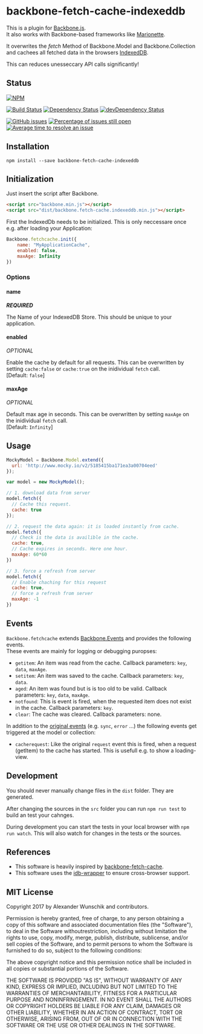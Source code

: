 # backbone-fetch-cache-indexeddb

This is a plugin for [Backbone.js](http://backbonejs.org/). <br>
It also works with Backbone-based frameworks like [Marionette](http://marionettejs.com/).

It overwrites the *fetch* Method of Backbone.Model and Backbone.Collection and cachees all fetched data in the browsers [IndexedDB](https://www.w3.org/TR/IndexedDB/).

This can reduces unesseccary API calls significantly!

## Status

[![NPM](https://nodei.co/npm/backbone-fetch-cache-indexeddb.png?downloads=true&downloadRank=true)](https://nodei.co/npm/backbone-fetch-cache-indexeddb/)

[![Build Status](https://travis-ci.org/mojoaxel/backbone-fetch-cache-indexeddb.svg?branch=master)](https://travis-ci.org/mojoaxel/backbone-fetch-cache-indexeddb)
[![Dependency Status](https://david-dm.org/mojoaxel/backbone-fetch-cache-indexeddb/status.svg)](https://david-dm.org/mojoaxel/backbone-fetch-cache-indexeddb)
[![devDependency Status](https://david-dm.org/mojoaxel/backbone-fetch-cache-indexeddb/dev-status.svg)](https://david-dm.org/mojoaxel/backbone-fetch-cache-indexeddb?type=dev)

[![GitHub issues](https://img.shields.io/github/issues/mojoaxel/backbone-fetch-cache-indexeddb.svg)](https://github.com/mojoaxel/backbone-fetch-cache-indexeddb/issues)
[![Percentage of issues still open](http://isitmaintained.com/badge/open/mojoaxel/backbone-fetch-cache-indexeddb.svg)](http://isitmaintained.com/project/mojoaxel/backbone-fetch-cache-indexeddb "Percentage of issues still open")
[![Average time to resolve an issue](http://isitmaintained.com/badge/resolution/mojoaxel/backbone-fetch-cache-indexeddb.svg)](http://isitmaintained.com/project/mojoaxel/backbone-fetch-cache-indexeddb "Average time to resolve an issue")

## Installation

`npm install --save backbone-fetch-cache-indexeddb`

## Initialization

Just insert the script after Backbone.

```html
<script src="backbone.min.js"></script>
<script src="dist/backbone.fetch-cache.indexeddb.min.js"></script>
```

First the IndexedDb needs to be initialized. This is only neccessare once e.g. after loading your Application:

```js
Backbone.fetchcache.init({
	name: "MyApplicationCache",
	enabled: false,
	maxAge: Infinity
})
```
### Options

#### name
_**REQUIRED**_

The Name of your IndexedDB Store. This should be unique to your application.

#### enabled
_OPTIONAL_

Enable the cache by default for all requests. This can be overwritten by setting `cache:false` or `cache:true` on the inidividual `fetch` call. <br>
[Default: `false`]

#### maxAge
_OPTIONAL_

Default max age in seconds. This can be overwritten by setting `maxAge` on the inidividual `fetch` call. <br>
[Default: `Infinity`]

## Usage

```js
MockyModel = Backbone.Model.extend({
  url: 'http://www.mocky.io/v2/5185415ba171ea3a00704eed'
});

var model = new MockyModel();

// 1. download data from server
model.fetch({
  // Cache this request.
  cache: true
});

// 2. request the data again: it is loaded instantly from cache.
model.fetch({
  // Check is the data is availible in the cache.
  cache: true,
  // Cache expires in seconds. Here one hour.
  maxAge: 60*60
})

// 3. force a refresh from server
model.fetch({
  // Enable chaching for this request
  cache: true,
  // force a refresh from server
  maxAge: -1
})
```

## Events

`Backbone.fetchcache` extends [Backbone.Events](http://backbonejs.org/#Events) and provides the following events.<br>
These events are mainly for logging or debugging puropses:

* `getitem`: An item was read from the cache. Callback parameters: `key`, `data`, `maxAge`.
* `setitem`: An item was saved to the cache. Callback parameters: `key`, `data`.
* `aged`: An item was found but is is too old to be valid. Callback parameters: `key`, `data`, `maxAge`.
* `notfound`: This is event is fired, when the requested item does not exist in the cache. Callback parameters: `key`.
* `clear`: The cache was cleared. Callback parameters: none.

In addition to the [original events](http://backbonejs.org/#Events-catalog) (e.g. `sync`, `error` ...) the following events get triggered at the model or collection:

* `cacherequest`: Like the original `request` event this is fired, when a request (getItem) to the cache has started. This is usefull e.g. to show a loading-view.

## Development

You should never manually change files in the `dist` folder. They are generated.

After changing the sources in the `src` folder you can run `npm run test` to build an test your cahnges.

During development you can start the tests in your local browser with `npm run watch`. This will also watch for changes in the tests or the sources.

## References

* This software is heavily inspired by [backbone-fetch-cache](https://github.com/madglory/backbone-fetch-cache).
* This software uses the [idb-wrapper](https://www.npmjs.com/package/idb-wrapper) to ensure cross-browser support.

## MIT License

Copyright 2017 by Alexander Wunschik and contributors.

Permission is hereby granted, free of charge, to any person obtaining a copy
of this software and associated documentation files (the "Software"), to
deal in the Software withoutrestriction, including without limitation the
rights to use, copy, modify, merge, publish, distribute, sublicense, and/or
sell copies of the Software, and to permit persons to whom the Software is
furnished to do so, subject to the following conditions:

The above copyright notice and this permission notice shall be included in
all copies or substantial portions of the Software.

THE SOFTWARE IS PROVIDED "AS IS", WITHOUT WARRANTY OF ANY KIND, EXPRESS OR
IMPLIED, INCLUDING BUT NOT LIMITED TO THE WARRANTIES OF MERCHANTABILITY,
FITNESS FOR A PARTICULAR PURPOSE AND NONINFRINGEMENT. IN NO EVENT SHALL
THE AUTHORS OR COPYRIGHT HOLDERS BE LIABLE FOR ANY CLAIM, DAMAGES OR OTHER
LIABILITY, WHETHER IN AN ACTION OF CONTRACT, TORT OR OTHERWISE, ARISING
FROM, OUT OF OR IN CONNECTION WITH THE SOFTWARE OR THE USE OR OTHER DEALINGS
IN THE SOFTWARE.
